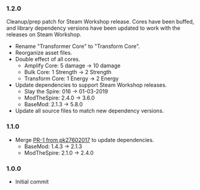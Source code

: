 ### 1.2.0

Cleanup/prep patch for Steam Workshop release. Cores have been buffed, and library dependency versions have been updated to work with the releases on Steam Workshop.

* Rename "Transformer Core" to "Transform Core".
* Reorganize asset files.
* Double effect of all cores.
    * Amplify Core: 5 damage -> 10 damage
    * Bulk Core: 1 Strength -> 2 Strength
    * Transform Core: 1 Energy -> 2 Energy
* Update dependencies to support Steam Workshop releases.
    * Slay the Spire: 016 -> 01-03-2019
    * ModTheSpire: 2.4.0 -> 3.6.0
    * BaseMod: 2.1.3 -> 5.8.0
* Update all source files to match new dependency versions.

### 1.1.0

* Merge [PR-1 from pk27602017](https://github.com/cariehl/HexCores/pull/1) to update dependencies.
    * BaseMod: 1.4.3 -> 2.1.3
    * ModTheSpire: 2.1.0 -> 2.4.0

### 1.0.0

* Initial commit